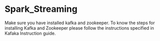 # Spark_Streaming
Make sure you have installed kafka and zookeeper.
To know the steps for installing Kafka and Zookeeper please follow the instructions specified in Kafaka Instruction guide.
